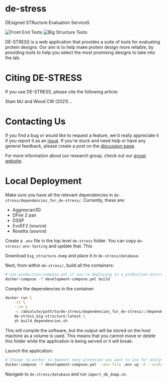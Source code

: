 # de-stress
DEsigned STRucture Evaluation ServiceS

![Front End Tests](https://github.com/wells-wood-research/de-stress/workflows/Front%20End%20Tests/badge.svg)
![Big Structure Tests](https://github.com/wells-wood-research/de-stress/workflows/Big%20Structure%20Tests/badge.svg)

DE-STRESS is a web application that provides a suite of tools for evaluating protein
designs. Our aim is to help make protein design more reliable, by providing tools to
help you select the most promising designs to take into the lab.

# Citing DE-STRESS

If you use DE-STRESS, please cite the following article:

Stam MJ and Wood CW (2021)...

# Contacting Us

If you find a bug or would like to request a feature, we'd really appreciate it if you
report it as an [issue](https://github.com/wells-wood-research/de-stress/issues). If
you're stuck and need help or have any general feedback, please create a post on the
[discussion page](https://github.com/wells-wood-research/de-stress/discussions).

For more information about our research group, check out our
[group website](https://www.wellswoodresearchgroup.com).

# Local Deployment

Make sure you have all the relevant dependencies in
`de-stress/dependencies_for_de-stress/`. Currently, these are:

* Aggrescan3D
* DFire 2 pair
* DSSP
* EvoEF2 (source)
* Rosetta (source)

Create a `.env` file in the top level `de-stress` folder. You can copy
`de-stress/.env-testing` and update that. This 

Download `big_structure.dump` and place it in `de-stress/database`.

Next, from within `de-stress/`, build all the containers:

```bash
# use production-compose.yml if you're deploying in a production environment
docker-compose -f development-compose.yml build
```

Compile the dependencies in the container:

```bash
docker run \
    -it \
    --rm \
    -v /absolute/path/to/de-stress/dependencies_for_de-stress/:/dependencies_for_de-stress \
    de-stress_big-structure:latest \
    sh build_dependencies.sh
```

This will compile the software, but the output will be stored on the host machine as a
volume is used. This means that you cannot move or delete this folder while the
application is being served or it will break.

Launch the application:

```bash
# Change rq-worker to however many processes you want to use for analysis
docker-compose -f development-compose.yml --env-file .env up -d --scale rq-worker=4
```

Navigate to `de-stress/database` and run `import_db_dump.sh`.
